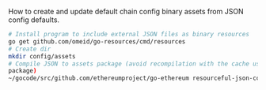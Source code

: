 How to create and update default chain config binary assets from JSON config
defaults.

```bash
# Install program to include external JSON files as binary resources
go get github.com/omeid/go-resources/cmd/resources
# Create dir
mkdir config/assets
# Compile JSON to assets package (avoid recompilation with the cache using
package)
~/gocode/src/github.com/ethereumproject/go-ethereum resourceful-json-configs *% ⟠ resources -declare -var=DEFAULTS -package=assets -output=core/assets/assets.go core/config/*.json
```
